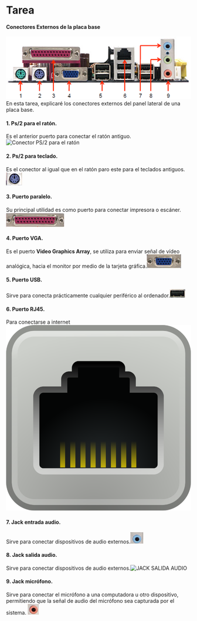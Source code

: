 # Tarea
#### Conectores Externos de la placa base

![Conectores Externos placa base](/img/panel-lateral.png)
En esta tarea, explicaré los conectores externos del panel lateral de una placa base.

#### 1. Ps/2 para el ratón.


Es el anterior puerto para conectar el ratón antiguo.![Conector PS/2 para el ratón](/img/ratón.png)

#### 2. Ps/2 para teclado.

Es el conector al igual que en el ratón paro este para el teclados antiguos.![Conector PS/2 para el teclado](/img/teclado.png)

#### 3. Puerto paralelo.

Su principal utilidad es como puerto para conectar impresora o escáner.![PARALELO](/img/paralelo.png)


#### 4. Puerto VGA.

Es el puerto **Video Graphics Array**, se utiliza para enviar señal de vídeo analógica, hacia el monitor por medio de la tarjeta gráfica.![PUERTO VíDEO](img/VGA.png)


#### 5. Puerto USB.

Sirve para conecta prácticamente cualquier periférico al ordenador.![PUERTO USB](/img/usb.png)


#### 6. Puerto RJ45.

Para conectarse a internet![Ethernet](/img/puerto_RJ45.png)

#### 7. Jack entrada audio.

Sirve para conectar dispositivos de audio externos.![JACK ENTRADA AUDIO](/img/audio.png)

#### 8. Jack salida audio.

Sirve para conectar dispositivos de audio externos.![JACK SALIDA AUDIO](/img/salida_audio)

#### 9. Jack micrófono.

Sirve para conectar el micrófono a una computadora u otro dispositivo, permitiendo que la señal de audio del micrófono sea capturada por el sistema.
![MICRO](/img/micro.png)  

